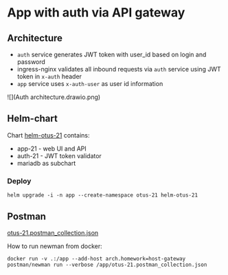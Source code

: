 # App with auth via API gateway



## Architecture

* `auth` service generates JWT token with user_id based on login and password
* ingress-nginx validates all inbound requests via `auth` service using JWT token in `x-auth` header
* `app` service uses `x-auth-user` as user id information

![](Auth architecture.drawio.png)

## Helm-chart

Chart [helm-otus-21](helm-otus-21) contains:

- app-21 - web UI and API
- auth-21 - JWT token validator
- mariadb as subchart

### Deploy

`helm upgrade -i -n app --create-namespace otus-21 helm-otus-21`

## Postman

[otus-21.postman_collection.json](otus-21.postman_collection.json)

How to run newman from docker:

`docker run -v .:/app --add-host arch.homework=host-gateway postman/newman run --verbose /app/otus-21.postman_collection.json`
